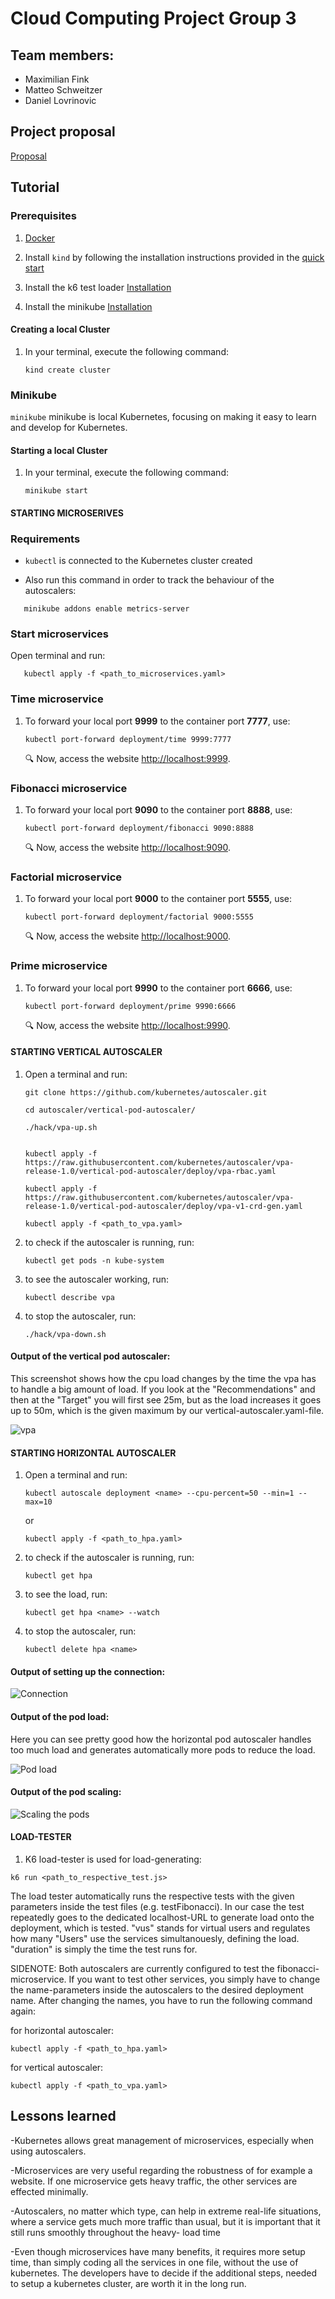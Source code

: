 # Cloud Computing Project Group 3

## Team members:
- Maximilian Fink
- Matteo Schweitzer
- Daniel Lovrinovic

## Project proposal
[Proposal](./PROPOSAL.md)

## Tutorial
### Prerequisites

1. [Docker](https://docs.docker.com/get-docker/)

1. Install `kind` by following the installation instructions provided in the [quick start](https://kind.sigs.k8s.io/docs/user/quick-start/)

1. Install the k6 test loader [Installation](https://grafana.com/docs/k6/latest/get-started/installation/)

1. Install the minikube [Installation](https://kubernetes.io/de/docs/tasks/tools/install-minikube/)

#### Creating a local Cluster

1. In your terminal, execute the following command:

   ```console
   kind create cluster
   ```

### Minikube

`minikube` minikube is local Kubernetes, focusing on making it easy to learn and develop for Kubernetes.

#### Starting a local Cluster

1. In your terminal, execute the following command:

   ```console
   minikube start
   ```

#### STARTING MICROSERIVES

### Requirements

- `kubectl` is connected to the Kubernetes cluster created

- Also run this command in order to track the behaviour of the autoscalers:

```console
   minikube addons enable metrics-server
```


### Start microservices
Open terminal and run:

```console
   kubectl apply -f <path_to_microservices.yaml>
```

### Time microservice

1. To forward your local port **9999** to the container port **7777**, use:

   ```console
   kubectl port-forward deployment/time 9999:7777
   ```

   :mag: Now, access the website [http://localhost:9999](http://localhost:9999).

### Fibonacci microservice

1. To forward your local port **9090** to the container port **8888**, use:

   ```console
   kubectl port-forward deployment/fibonacci 9090:8888
   ```

   :mag: Now, access the website [http://localhost:9090](http://localhost:9090).

### Factorial microservice

1. To forward your local port **9000** to the container port **5555**, use:

   ```console
   kubectl port-forward deployment/factorial 9000:5555
   ```

   :mag: Now, access the website [http://localhost:9000](http://localhost:9000).

### Prime microservice

1. To forward your local port **9990** to the container port **6666**, use:

   ```console
   kubectl port-forward deployment/prime 9990:6666
   ```

   :mag: Now, access the website [http://localhost:9990](http://localhost:9990).


#### STARTING VERTICAL AUTOSCALER

1. Open a terminal and run:

   ```console
   git clone https://github.com/kubernetes/autoscaler.git
   ```

   ```console
   cd autoscaler/vertical-pod-autoscaler/
   ```

   ```console
   ./hack/vpa-up.sh
   ```

   ```console
   
   kubectl apply -f https://raw.githubusercontent.com/kubernetes/autoscaler/vpa-release-1.0/vertical-pod-autoscaler/deploy/vpa-rbac.yaml

   kubectl apply -f https://raw.githubusercontent.com/kubernetes/autoscaler/vpa-release-1.0/vertical-pod-autoscaler/deploy/vpa-v1-crd-gen.yaml

   kubectl apply -f <path_to_vpa.yaml>
   ```

1. to check if the autoscaler is running, run:

   ```console
   kubectl get pods -n kube-system
   ```
   
1. to see the autoscaler working, run:

   ```console
   kubectl describe vpa
   ```
   
1. to stop the autoscaler, run:

   ```console
   ./hack/vpa-down.sh
   ```

#### Output of the vertical pod autoscaler:
This screenshot shows how the cpu load changes by the time the vpa has to handle a big amount of load. If you look at the "Recommendations" and then at the "Target" you will first see 25m, but as the load increases it goes up to 50m, which is the given maximum by our vertical-autoscaler.yaml-file.

![vpa](vpa.png)


#### STARTING HORIZONTAL AUTOSCALER

1. Open a terminal and run:

   ```console
   kubectl autoscale deployment <name> --cpu-percent=50 --min=1 --max=10
   ```
   or
   ```console
   kubectl apply -f <path_to_hpa.yaml>
   ```

1. to check if the autoscaler is running, run:

   ```console
   kubectl get hpa
   ```
1. to see the load, run:

   ```console
   kubectl get hpa <name> --watch
   ```

1. to stop the autoscaler, run:

   ```console
   kubectl delete hpa <name>
   ```

#### Output of setting up the connection:

![Connection](Connection.png)
   

#### Output of the pod load:
Here you can see pretty good how the horizontal pod autoscaler handles too much load and generates automatically more pods to reduce the load.

![Pod load](PodLoad.png)


#### Output of the pod scaling:

![Scaling the pods](Scale.png)


#### LOAD-TESTER

1. K6 load-tester is used for load-generating:

```console
k6 run <path_to_respective_test.js>
```

The load tester automatically runs the respective tests with the given parameters inside the test files (e.g. testFibonacci). In our case the test repeatedly goes to the dedicated localhost-URL to generate load onto the deployment, which is tested. "vus" stands for virtual users and regulates how many "Users" use the services simultanouesly, defining the load. "duration" is simply the time the test runs for.

SIDENOTE: Both autoscalers are currently configured to test the fibonacci-microservice. If you want to test other services, you simply have to change the name-parameters inside the autoscalers to the desired deployment name. After changing the names, you have to run the following command again:

for horizontal autoscaler:
   ```console
   kubectl apply -f <path_to_hpa.yaml>
   ```
for vertical autoscaler:
   ```console
   kubectl apply -f <path_to_vpa.yaml>
   ```

## Lessons learned
-Kubernetes allows great management of microservices, especially when using autoscalers.

-Microservices are very useful regarding the robustness of for example a website. If one microservice gets heavy traffic, the other services are effected minimally.

-Autoscalers, no matter which type, can help in extreme real-life situations, where a service gets much more traffic than usual, but it is important that it still runs smoothly throughout the heavy-    load time

-Even though microservices have many benefits, it requires more setup time, than simply coding all the services in one file, without the use of kubernetes. The developers have to decide if the additional steps, needed to setup a kubernetes cluster, are worth it in the long run.
